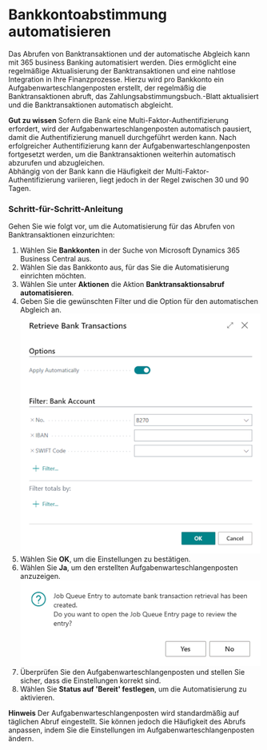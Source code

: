 # Bankkontoabstimmung automatisieren

Das Abrufen von Banktransaktionen und der automatische Abgleich kann mit 365 business Banking automatisiert werden. Dies ermöglicht eine regelmäßige Aktualisierung der Banktransaktionen und eine nahtlose Integration in Ihre Finanzprozesse. Hierzu wird pro Bankkonto ein Aufgabenwarteschlangenposten erstellt, der regelmäßig die Banktransaktionen abruft, das Zahlungsabstimmungsbuch.-Blatt aktualisiert und die Banktransaktionen automatisch abgleicht.

<div class="alert alert-notice">
    <i class="fa-duotone fa-solid fa-lightbulb fa-xl"></i>
    <strong>Gut zu wissen</strong>
    Sofern die Bank eine Multi-Faktor-Authentifizierung erfordert, wird der Aufgabenwarteschlangenposten automatisch pausiert, damit die Authentifizierung manuell durchgeführt werden kann. Nach erfolgreicher Authentifizierung kann der Aufgabenwarteschlangenposten fortgesetzt werden, um die Banktransaktionen weiterhin automatisch abzurufen und abzugleichen.<br>
    Abhängig von der Bank kann die Häufigkeit der Multi-Faktor-Authentifizierung variieren, liegt jedoch in der Regel zwischen 30 und 90 Tagen.
</div>

### Schritt-für-Schritt-Anleitung

Gehen Sie wie folgt vor, um die Automatisierung für das Abrufen von Banktransaktionen einzurichten:

1. Wählen Sie **Bankkonten** in der Suche von Microsoft Dynamics 365 Business Central aus.
2. Wählen Sie das Bankkonto aus, für das Sie die Automatisierung einrichten möchten.
3. Wählen Sie unter **Aktionen** die Aktion **Banktransaktionsabruf automatisieren**.
4. Geben Sie die gewünschten Filter und die Option für den automatischen Abgleich an.
   ![Banktransaktionsabruf automatisieren](/assets/images/365-business-banking/retrieve-bank-transactions.en-US.png)
5. Wählen Sie **OK**, um die Einstellungen zu bestätigen.
6. Wählen Sie **Ja**, um den erstellten Aufgabenwarteschlangenposten anzuzeigen.
   ![Aufgabenwarteschlangenposten anzeigen](/assets/images/365-business-banking/retrieve-bank-transactions-open-job-queue-entry.en-US.png)
7. Überprüfen Sie den Aufgabenwarteschlangenposten und stellen Sie sicher, dass die Einstellungen korrekt sind.
8. Wählen Sie **Status auf 'Bereit' festlegen**, um die Automatisierung zu aktivieren.


<div class="alert alert-info">
    <i class="fa-duotone fa-solid fa-circle-info fa-xl"></i>
    <strong>Hinweis</strong>
    Der Aufgabenwarteschlangenposten wird standardmäßig auf täglichen Abruf eingestellt. Sie können jedoch die Häufigkeit des Abrufs anpassen, indem Sie die Einstellungen im Aufgabenwarteschlangenposten ändern.
</div>
